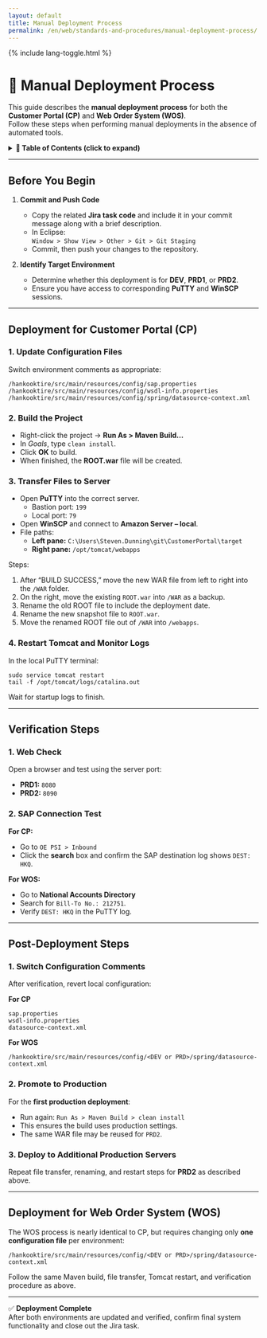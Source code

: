 ```yaml
---
layout: default
title: Manual Deployment Process
permalink: /en/web/standards-and-procedures/manual-deployment-process/
---
```


<link rel="stylesheet" href="{{ '/assets/css/custom.css' | relative_url }}">
{% include lang-toggle.html %}

# 🚀 Manual Deployment Process

This guide describes the **manual deployment process** for both the **Customer Portal (CP)** and **Web Order System (WOS)**.  
Follow these steps when performing manual deployments in the absence of automated tools.

<details markdown="1">
  <summary><strong>📑 Table of Contents (click to expand)</strong></summary>

- [Before You Begin](#before-you-begin)
- [Deployment for Customer Portal (CP)](#deployment-for-customer-portal-cp)
- [Deployment for Web Order System (WOS)](#deployment-for-web-order-system-wos)
- [Verification Steps](#verification-steps)
- [Post-Deployment Steps](#post-deployment-steps)

</details>

---

## Before You Begin

1. **Commit and Push Code**  
   - Copy the related **Jira task code** and include it in your commit message along with a brief description.  
   - In Eclipse:  
     `Window > Show View > Other > Git > Git Staging`  
   - Commit, then push your changes to the repository.

2. **Identify Target Environment**  
   - Determine whether this deployment is for **DEV**, **PRD1**, or **PRD2**.  
   - Ensure you have access to corresponding **PuTTY** and **WinSCP** sessions.

---

## Deployment for Customer Portal (CP)

### 1. Update Configuration Files
Switch environment comments as appropriate:

```
/hankooktire/src/main/resources/config/sap.properties
/hankooktire/src/main/resources/config/wsdl-info.properties
/hankooktire/src/main/resources/config/spring/datasource-context.xml
```

### 2. Build the Project
- Right-click the project → **Run As > Maven Build...**  
- In *Goals*, type `clean install`.  
- Click **OK** to build.  
- When finished, the **ROOT.war** file will be created.

### 3. Transfer Files to Server
- Open **PuTTY** into the correct server.  
  - Bastion port: `199`  
  - Local port: `79`  
- Open **WinSCP** and connect to **Amazon Server – local**.  
- File paths:  
  - **Left pane:** `C:\Users\Steven.Dunning\git\CustomerPortal\target`  
  - **Right pane:** `/opt/tomcat/webapps`

Steps:
1. After “BUILD SUCCESS,” move the new WAR file from left to right into the `/WAR` folder.  
2. On the right, move the existing `ROOT.war` into `/WAR` as a backup.  
3. Rename the old ROOT file to include the deployment date.  
4. Rename the new snapshot file to `ROOT.war`.  
5. Move the renamed ROOT file out of `/WAR` into `/webapps`.

### 4. Restart Tomcat and Monitor Logs
In the local PuTTY terminal:
```
sudo service tomcat restart
tail -f /opt/tomcat/logs/catalina.out
```

Wait for startup logs to finish.

---

## Verification Steps

### 1. Web Check
Open a browser and test using the server port:  
- **PRD1:** `8080`  
- **PRD2:** `8090`

### 2. SAP Connection Test
**For CP:**  
- Go to `OE PSI > Inbound`  
- Click the **search** box and confirm the SAP destination log shows `DEST: HKQ`.

**For WOS:**  
- Go to **National Accounts Directory**  
- Search for `Bill-To No.: 212751`.  
- Verify `DEST: HKQ` in the PuTTY log.

---

## Post-Deployment Steps

### 1. Switch Configuration Comments
After verification, revert local configuration:

**For CP**
```
sap.properties
wsdl-info.properties
datasource-context.xml
```

**For WOS**
```
/hankooktire/src/main/resources/config/<DEV or PRD>/spring/datasource-context.xml
```

### 2. Promote to Production
For the **first production deployment**:  
- Run again: `Run As > Maven Build > clean install`  
- This ensures the build uses production settings.  
- The same WAR file may be reused for `PRD2`.

### 3. Deploy to Additional Production Servers
Repeat file transfer, renaming, and restart steps for **PRD2** as described above.

---

## Deployment for Web Order System (WOS)

The WOS process is nearly identical to CP, but requires changing only **one configuration file** per environment:

```
/hankooktire/src/main/resources/config/<DEV or PRD>/spring/datasource-context.xml
```

Follow the same Maven build, file transfer, Tomcat restart, and verification procedure as above.

---

✅ **Deployment Complete**  
After both environments are updated and verified, confirm final system functionality and close out the Jira task.
